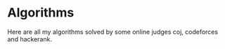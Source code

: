 # Algorithms

Here are all my algorithms solved by some online judges coj, codeforces and hackerank.
